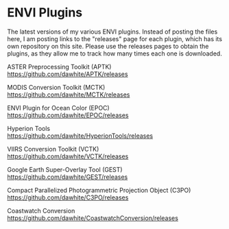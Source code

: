 ENVI Plugins
============

The latest versions of my various ENVI plugins. Instead of posting the files here, I am posting links to the "releases" page for each plugin, which has its own repository on this site. Please use the releases pages to obtain the plugins, as they allow me to track how many times each one is downloaded.

ASTER Preprocessing Toolkit (APTK)  
https://github.com/dawhite/APTK/releases

MODIS Conversion Toolkit (MCTK)  
https://github.com/dawhite/MCTK/releases

ENVI Plugin for Ocean Color (EPOC)  
https://github.com/dawhite/EPOC/releases

Hyperion Tools  
https://github.com/dawhite/HyperionTools/releases

VIIRS Conversion Toolkit (VCTK)  
https://github.com/dawhite/VCTK/releases

Google Earth Super-Overlay Tool (GEST)  
https://github.com/dawhite/GEST/releases

Compact Parallelized Photogrammetric Projection Object (C3PO)  
https://github.com/dawhite/C3PO/releases

Coastwatch Conversion  
https://github.com/dawhite/CoastwatchConversion/releases
